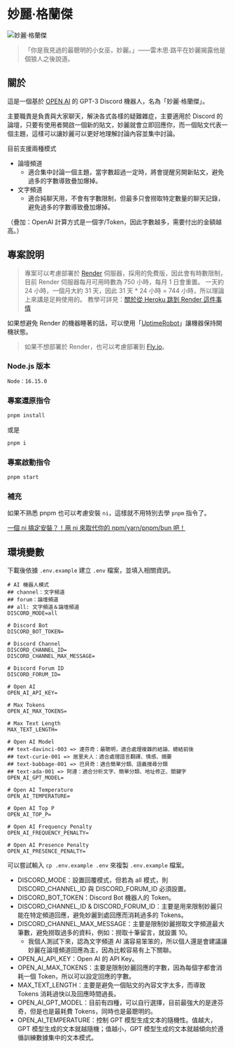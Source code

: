 # 妙麗·格蘭傑

![妙麗·格蘭傑](https://i.imgur.com/HJ4DIw0.png)

> 「你是我見過的最聰明的小女巫，妙麗。」——雷木思·路平在妙麗揭露他是個狼人之後說道。

## 關於

這是一個基於 [OPEN AI](https://openai.com/) 的 GPT-3 Discord 機器人，名為「妙麗·格蘭傑」。

主要職責是負責與大家聊天，解決各式各樣的疑難雜症，主要適用於 Discord 的論壇，只要有使用者開啟一個新的貼文，妙麗就會立即回應你，而一個貼文代表一個主題，這樣可以讓妙麗可以更好地理解討論內容並集中討論。

目前支援兩種模式

- 論壇頻道
  - 適合集中討論一個主題，當字數超過一定時，將會提醒另開新貼文，避免過多的字數導致疊加爆掉。
- 文字頻道
  - 適合純聊天用，不會有字數限制，但最多只會撈取特定數量的聊天記錄，避免過多的字數導致疊加爆掉。

（疊加：OpenAI 計算方式是一個字/Token，因此字數越多，需要付出的金額越高。）

## 專案說明

> 專案可以考慮部署於 [Render](https://render.com) 伺服器，採用的免費版，因此會有時數限制，目前 Render 伺服器每月可用時數為 750 小時，每月 1 日會重置。
> 一天約 24 小時，一個月大約 31 天，因此 31 天 * 24 小時 = 744 小時，所以理論上來講是足夠使用的。
> 教學可詳見：[關於從 Heroku 跳到 Render 這件事情](https://israynotarray.com/other/20221213/3036227586/)

如果想避免 Render 的機器睡著的話，可以使用「[UptimeRobot](https://uptimerobot.com/)」讓機器保持開機狀態。

> 如果不想部署於 Render，也可以考慮部署到 [Fly.io](https://israynotarray.com/other/20221216/786812101/)。

### Node.js 版本

```bash
Node：16.15.0
```

### 專案還原指令

```bash
pnpm install
```

或是

```bash
pnpm i
```

### 專案啟動指令

```bash
pnpm start
```

### 補充

如果不熟悉 pnpm 也可以考慮安裝 `ni`，這樣就不用特別去學 `pnpm` 指令了。

[一個 ni 搞定安裝？！用 ni 來取代你的 npm/yarn/pnpm/bun 吧！](https://israynotarray.com/nodejs/20221127/2847196536/)

## 環境變數

下載後依據 `.env.example` 建立 `.env` 檔案，並填入相關資訊。

```env
# AI 機器人模式
## channel：文字頻道
## forum：論壇頻道
## all: 文字頻道＆論壇頻道
DISCORD_MODE=all

# Discord Bot
DISCORD_BOT_TOKEN=

# Discord Channel
DISCORD_CHANNEL_ID=
DISCORD_CHANNEL_MAX_MESSAGE=

# Discord Forum ID
DISCORD_FORUM_ID=

# Open AI
OPEN_AI_API_KEY=

# Max Tokens
OPEN_AI_MAX_TOKENS=

# Max Text Length
MAX_TEXT_LENGTH=

# Open AI Model
## text-davinci-003 => 達芬奇：最聰明，適合處理複雜的結論、總結前後
## text-curie-001 => 居里夫人：適合處理語言翻譯、情感、摘要
## text-babbage-001 => 巴貝奇：適合簡單分類、語義搜尋分類 
## text-ada-001 => 阿達：適合分析文字、簡單分類、地址修正、關鍵字
OPEN_AI_GPT_MODEL=

# Open AI Temperature
OPEN_AI_TEMPERATURE=

# Open AI Top P
OPEN_AI_TOP_P=

# Open AI Frequency Penalty
OPEN_AI_FREQUENCY_PENALTY=

# Open AI Presence Penalty
OPEN_AI_PRESENCE_PENALTY=
```

可以嘗試輸入 `cp .env.example .env` 來複製 `.env.example` 檔案。

- DISCORD_MODE：設置回覆模式，但若為 all 模式，則 DISCORD_CHANNEL_ID 與 DISCORD_FORUM_ID 必須設置。
- DISCORD_BOT_TOKEN：Discord Bot 機器人的 Token。
- DISCORD_CHANNEL_ID & DISCORD_FORUM_ID：主要是用來限制妙麗只能在特定頻道回應，避免妙麗到處回應而消耗過多的 Tokens。
- DISCORD_CHANNEL_MAX_MESSAGE：主要是限制妙麗撈取文字頻道最大筆數，避免撈取過多的資料，例如：撈取十筆留言，就設置 10。
  - 我個人測試下來，認為文字頻道 AI 滿容易笨笨的，所以個人還是會建議讓妙麗在論壇頻道回應為主，因為比較容易有上下關聯。
- OPEN_AI_API_KEY：Open AI 的 API Key。
- OPEN_AI_MAX_TOKENS：主要是限制妙麗回應的字數，因為每個字都會消耗一個 Token，所以可以設定回應的字數。
- MAX_TEXT_LENGTH：主要是避免一個貼文的內容文字太多，而導致 Tokens 消耗過快以及回應時間過長。
- OPEN_AI_GPT_MODEL：目前有四種，可以自行選擇，目前最強大的是達芬奇，但是也是最耗費 Tokens，同時也是最聰明的。
- OPEN_AI_TEMPERATURE：控制 GPT 模型生成文本的隨機性。值越大，GPT 模型生成的文本就越隨機；值越小，GPT 模型生成的文本就越傾向於遵循訓練數據集中的文本模式。
